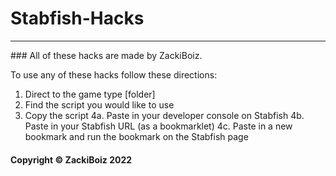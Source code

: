 # Stabfish-Hacks
<hr>
### All of these hacks are made by ZackiBoiz.

To use any of these hacks follow these directions:
1. Direct to the game type [folder]
2. Find the script you would like to use
3. Copy the script
4a. Paste in your developer console on Stabfish
4b. Paste in your Stabfish URL (as a bookmarklet)
4c. Paste in a new bookmark and run the bookmark on the Stabfish page

#### Copyright &copy; ZackiBoiz 2022
